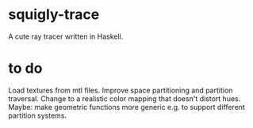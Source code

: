 # squigly-trace
A cute ray tracer written in Haskell.

# to do
Load textures from mtl files.
Improve space partitioning and partition traversal.
Change to a realistic color mapping that doesn't distort hues.
Maybe: make geometric functions more generic e.g. to support different partition systems.
